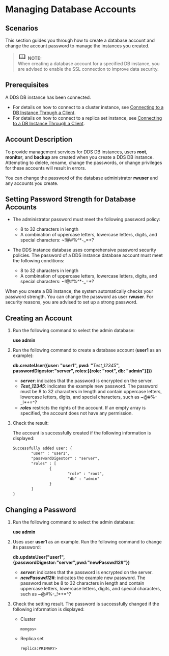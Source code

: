 # Managing Database Accounts<a name="dds_03_0057"></a>

## Scenarios<a name="section6515110014278"></a>

This section guides you through how to create a database account and change the account password to manage the instances you created. 

>![](public_sys-resources/icon-note.gif) **NOTE:**   
>When creating a database account for a specified DB instance, you are advised to enable the SSL connection to improve data security.  

## **Prerequisites**<a name="section42310965142628"></a>

A  DDS DB instance  has been connected.

-   For details on how to connect to a cluster instance, see  [Connecting to a DB Instance Through a Client](connecting-to-a-db-instance-through-a-client(cluster).md).
-   For details on how to connect to a replica set instance, see  [Connecting to a DB Instance Through a Client](connecting-to-a-db-instance-through-a-client(replica-set).md).

## Account Description<a name="section21810854151259"></a>

To provide management services for DDS DB instances, users  **root**,  **monitor**, and  **backup**  are created when you create a DDS DB instance. Attempting to delete, rename, change the passwords, or change privileges for these accounts will result in errors.

You can change the password of the database administrator  **rwuser**  and any accounts you create.

## Setting Password Strength for Database Accounts<a name="section330367810910"></a>

-   The administrator password must meet the following password policy:
    -   8 to 32 characters in length
    -   A combination of uppercase letters, lowercase letters, digits, and special characters: \~!@\#%^\*-\_=+?

-   The DDS instance database uses comprehensive password security policies. The password of a DDS instance database account must meet the following conditions:
    -   8 to 32 characters in length
    -   A combination of uppercase letters, lowercase letters, digits, and special characters: \~!@\#%^\*-\_=+?


When you create a DB instance, the system automatically checks your password strength. You can change the password as user  **rwuser**. For security reasons, you are advised to set up a strong password.

## Creating an Account<a name="section2493797710952"></a>

1.  Run the following command to select the admin database:

    **use admin**

2.  Run the following command to create a database account \(**user1**  as an example\):

    **db.createUser\(\{user: "user1", pwd: "**_Test\_12345_**", passwordDigestor:"server", roles:\[\{role: "root", db: "admin"\}\]\}\)**

    -   _**server**_: indicates that the password is encrypted on the server.
    -   _**Test\_12345**_: indicates the example new password. The password must be 8 to 32 characters in length and contain uppercase letters, lowercase letters, digits, and special characters, such as \~@\#%-\_!\*+=^?
    -   _**roles**_  restricts the rights of the account. If an empty array is specified, the account does not have any permission.

3.  Check the result:

    The account is successfully created if the following information is displayed:

    ```
    Successfully added user: {
            "user" : "user1",
            "passwordDigestor" : "server",
            "roles" : [
                    {
                            "role" : "root",
                            "db" : "admin"
                    }
            ]
    }
    ```


## Changing a Password<a name="section44669932101727"></a>

1.  Run the following command to select the admin database:

    **use admin**

2.  Uses user  **user1**  as an example. Run the following command to change its password:

    **db.updateUser\("user1", \{passwordDigestor:"server",pwd:"newPasswd12\#"\}\)**

    -   _**server**_: indicates that the password is encrypted on the server.
    -   _**newPasswd12\#**_: indicates the example new password. The password must be 8 to 32 characters in length and contain uppercase letters, lowercase letters, digits, and special characters, such as \~@\#%-\_!\*+=^?

3.  Check the setting result. The password is successfully changed if the following information is displayed:
    -   Cluster

        ```
        mongos>
        ```

    -   Replica set

        ```
        replica:PRIMARY>
        ```




